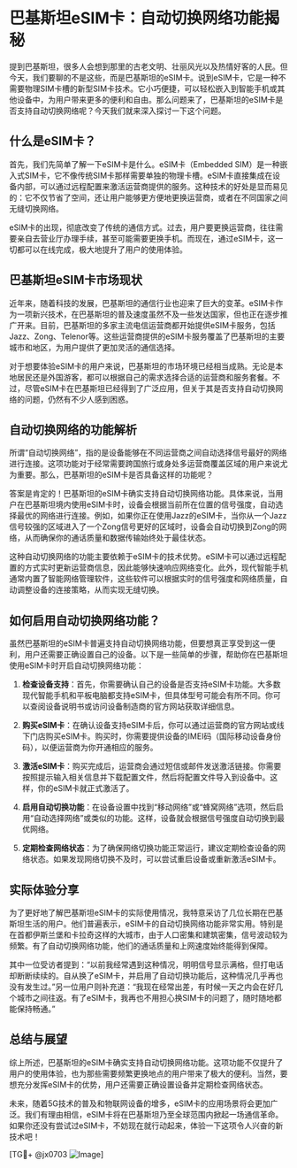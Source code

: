 # 巴基斯坦eSIM卡：自动切换网络功能揭秘

提到巴基斯坦，很多人会想到那里的古老文明、壮丽风光以及热情好客的人民。但今天，我们要聊的不是这些，而是巴基斯坦的eSIM卡。说到eSIM卡，它是一种不需要物理SIM卡槽的新型SIM卡技术。它小巧便捷，可以轻松嵌入到智能手机或其他设备中，为用户带来更多的便利和自由。那么问题来了，巴基斯坦的eSIM卡是否支持自动切换网络呢？今天我们就来深入探讨一下这个问题。

## 什么是eSIM卡？

首先，我们先简单了解一下eSIM卡是什么。eSIM卡（Embedded SIM）是一种嵌入式SIM卡，它不像传统SIM卡那样需要单独的物理卡槽。eSIM卡直接集成在设备内部，可以通过远程配置来激活运营商提供的服务。这种技术的好处是显而易见的：它不仅节省了空间，还让用户能够更方便地更换运营商，或者在不同国家之间无缝切换网络。

eSIM卡的出现，彻底改变了传统的通信方式。过去，用户要更换运营商，往往需要亲自去营业厅办理手续，甚至可能需要更换手机。而现在，通过eSIM卡，这一切都可以在线完成，极大地提升了用户的使用体验。

## 巴基斯坦eSIM卡市场现状

近年来，随着科技的发展，巴基斯坦的通信行业也迎来了巨大的变革。eSIM卡作为一项新兴技术，在巴基斯坦的普及速度虽然不及一些发达国家，但也正在逐步推广开来。目前，巴基斯坦的多家主流电信运营商都开始提供eSIM卡服务，包括Jazz、Zong、Telenor等。这些运营商提供的eSIM卡服务覆盖了巴基斯坦的主要城市和地区，为用户提供了更加灵活的通信选择。

对于想要体验eSIM卡的用户来说，巴基斯坦的市场环境已经相当成熟。无论是本地居民还是外国游客，都可以根据自己的需求选择合适的运营商和服务套餐。不过，尽管eSIM卡在巴基斯坦已经得到了广泛应用，但关于其是否支持自动切换网络的问题，仍然有不少人感到困惑。

## 自动切换网络的功能解析

所谓“自动切换网络”，指的是设备能够在不同运营商之间自动选择信号最好的网络进行连接。这项功能对于经常需要跨国旅行或身处多运营商覆盖区域的用户来说尤为重要。那么，巴基斯坦的eSIM卡是否具备这样的功能呢？

答案是肯定的！巴基斯坦的eSIM卡确实支持自动切换网络功能。具体来说，当用户在巴基斯坦境内使用eSIM卡时，设备会根据当前所在位置的信号强度，自动选择最优的网络进行连接。例如，如果你正在使用Jazz的eSIM卡，当你从一个Jazz信号较强的区域进入了一个Zong信号更好的区域时，设备会自动切换到Zong的网络，从而确保你的通话质量和数据传输始终处于最佳状态。

这种自动切换网络的功能主要依赖于eSIM卡的技术优势。eSIM卡可以通过远程配置的方式实时更新运营商信息，因此能够快速响应网络变化。此外，现代智能手机通常内置了智能网络管理软件，这些软件可以根据实时的信号强度和网络质量，自动调整设备的连接策略，从而实现无缝切换。

## 如何启用自动切换网络功能？

虽然巴基斯坦的eSIM卡普遍支持自动切换网络功能，但要想真正享受到这一便利，用户还需要正确设置自己的设备。以下是一些简单的步骤，帮助你在巴基斯坦使用eSIM卡时开启自动切换网络功能：

1. **检查设备支持**：首先，你需要确认自己的设备是否支持eSIM卡功能。大多数现代智能手机和平板电脑都支持eSIM卡，但具体型号可能会有所不同。你可以查阅设备说明书或访问设备制造商的官方网站获取详细信息。

2. **购买eSIM卡**：在确认设备支持eSIM卡后，你可以通过运营商的官方网站或线下门店购买eSIM卡。购买时，你需要提供设备的IMEI码（国际移动设备身份码），以便运营商为你开通相应的服务。

3. **激活eSIM卡**：购买完成后，运营商会通过短信或邮件发送激活链接。你需要按照提示输入相关信息并下载配置文件，然后将配置文件导入到设备中。这样，你的eSIM卡就正式激活了。

4. **启用自动切换功能**：在设备设置中找到“移动网络”或“蜂窝网络”选项，然后启用“自动选择网络”或类似的功能。这样，设备就会根据信号强度自动切换到最优网络。

5. **定期检查网络状态**：为了确保网络切换功能正常运行，建议定期检查设备的网络状态。如果发现网络切换不及时，可以尝试重启设备或重新激活eSIM卡。

## 实际体验分享

为了更好地了解巴基斯坦eSIM卡的实际使用情况，我特意采访了几位长期在巴基斯坦生活的用户。他们普遍表示，eSIM卡的自动切换网络功能非常实用。特别是在首都伊斯兰堡和卡拉奇这样的大城市，由于人口密集和建筑密集，信号波动较为频繁。有了自动切换网络功能，他们的通话质量和上网速度始终能得到保障。

其中一位受访者提到：“以前我经常遇到这种情况，明明信号显示满格，但打电话却断断续续的。自从换了eSIM卡，并启用了自动切换功能后，这种情况几乎再也没有发生过。”另一位用户则补充道：“我现在经常出差，有时候一天之内会在好几个城市之间往返。有了eSIM卡，我再也不用担心换SIM卡的问题了，随时随地都能保持畅通。”

## 总结与展望

综上所述，巴基斯坦的eSIM卡确实支持自动切换网络功能。这项功能不仅提升了用户的使用体验，也为那些需要频繁更换地点的用户带来了极大的便利。当然，要想充分发挥eSIM卡的优势，用户还需要正确设置设备并定期检查网络状态。

未来，随着5G技术的普及和物联网设备的增多，eSIM卡的应用场景将会更加广泛。我们有理由相信，eSIM卡将在巴基斯坦乃至全球范围内掀起一场通信革命。如果你还没有尝试过eSIM卡，不妨现在就行动起来，体验一下这项令人兴奋的新技术吧！

[TG💪+ @jx0703 ![Image](https://github.com/user-attachments/assets/dbca1d08-cadb-493c-b0ec-ad6f7a83f270)]